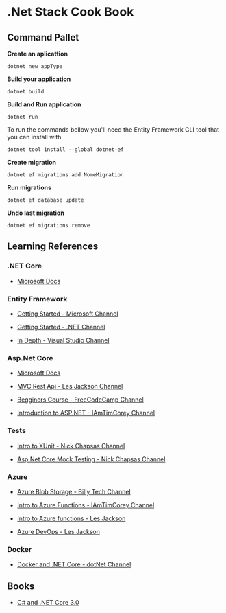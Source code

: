 # .Net Stack Cook Book

## Command Pallet


**Create an aplicattion**

`dotnet new appType`

**Build your application**

`dotnet build`

**Build and Run application**

`dotnet run`

To run the commands bellow you'll need the Entity Framework CLI tool that you can install with

`dotnet tool install --global dotnet-ef`

**Create migration**

`dotnet ef migrations add NomeMigration`

**Run migrations**

`dotnet ef database update `

**Undo last migration**

`dotnet ef migrations remove`

## Learning References

### .NET Core

- [Microsoft Docs](https://docs.microsoft.com/pt-br/dotnet/core/)


### Entity Framework

- [Getting Started - Microsoft Channel](https://www.youtube.com/watch?v=xx5_pVsLP44)

- [Getting Started - .NET Channel](https://www.youtube.com/watch?v=PpqdsJDvcxY)

- [In Depth - Visual Studio Channel](https://www.youtube.com/watch?v=Y__n6OOt9IQ)


### Asp.Net Core

- [Microsoft Docs](https://docs.microsoft.com/pt-br/aspnet/core/?view=aspnetcore-3.1)

- [MVC Rest Api - Les Jackson Channel](https://www.youtube.com/watch?v=fmvcAzHpsk8&t=13s)

- [Begginers Course - FreeCodeCamp Channel](https://www.youtube.com/watch?v=C5cnZ-gZy2I&t=4504s)

- [Introduction to ASP.NET - IAmTimCorey Channel](https://www.youtube.com/watch?v=1ck9LIBxO14)

### Tests

- [Intro to XUnit - Nick Chapsas Channel](https://www.youtube.com/watch?v=2Wp8en1I9oQ&t=824s)

- [Asp.Net Core Mock Testing - Nick Chapsas Channel](https://www.youtube.com/watch?v=9ZvDBSQa_so)

### Azure

- [Azure Blob Storage - Billy Tech Channel](https://www.youtube.com/watch?v=yQwjNx_gnus)

- [Intro to Azure Functions - IAmTimCorey Channel](https://www.youtube.com/watch?v=zIfxkub7CLY&t=1749s)

- [Intro to Azure functions - Les Jackson](https://www.youtube.com/watch?v=Ft34VWPpiA4)

- [Azure DevOps - Les Jackson](https://www.youtube.com/watch?v=SOtC1VLZKm4)

### Docker

- [Docker and .NET Core - dotNet Channel](https://www.youtube.com/watch?v=vmnvOITMoIg)

## Books

- [C# and .NET Core 3.0](https://www.amazon.com.br/8-0-NET-Core-3-0-Cross-Platform/dp/1788478126)